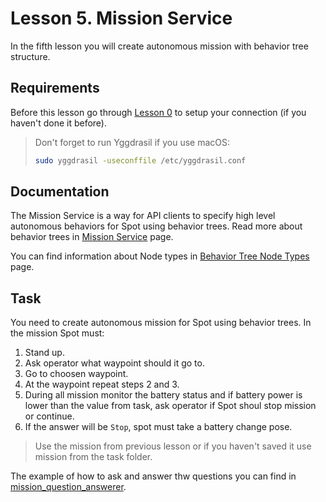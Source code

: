 # Lesson 5. Mission Service

In the fifth lesson you will create autonomous mission with behavior tree structure.

## Requirements

Before this lesson go through [Lesson 0](/#/lesson/spot-lesson0) to setup your connection (if you haven't done it before).

> Don't forget to run Yggdrasil if you use macOS:
> ```bash
> sudo yggdrasil -useconffile /etc/yggdrasil.conf
> ```

## Documentation

The Mission Service is a way for API clients to specify high level autonomous behaviors for Spot using behavior trees. Read more about behavior trees in [Mission Service](https://dev.bostondynamics.com/docs/concepts/autonomy/missions_service) page.

You can find information about Node types in [Behavior Tree Node Types](/#/lesson/spot-behavior-tree-node-types) page.

## Task

You need to create autonomous mission for Spot using behavior trees. In the mission Spot must:
1. Stand up.
2. Ask operator what waypoint should it go to.
3. Go to choosen waypoint.
4. At the waypoint repeat steps 2 and 3.
5. During all mission monitor the battery status and if battery power is lower than the value from task, ask operator if Spot shoul stop mission or continue.
6. If the answer will be `Stop`, spot must take a battery change pose.

> Use the mission from previous lesson or if you haven't saved it use mission from the task folder.

The example of how to ask and answer thw questions you can find in [mission_question_answerer](https://github.com/boston-dynamics/spot-sdk/tree/master/python/examples/mission_question_answerer).
